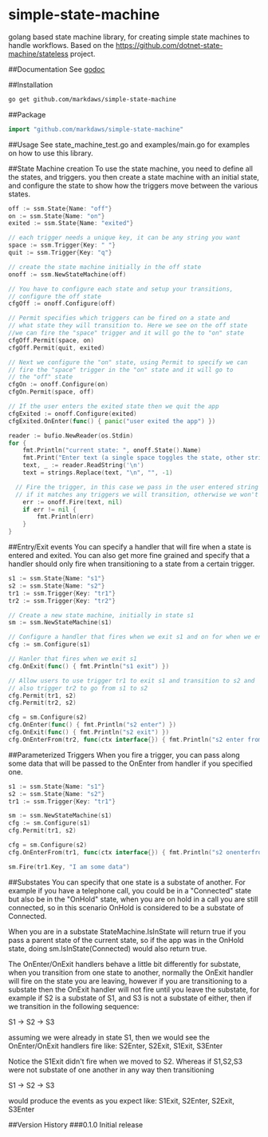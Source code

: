 # simple-state-machine
golang based state machine library, for creating simple state machines to handle workflows. Based on the https://github.com/dotnet-state-machine/stateless project.

##Documentation
See [godoc](https://godoc.org/github.com/markdaws/simple-state-machine)

##Installation
```bash
go get github.com/markdaws/simple-state-machine
```

##Package
```go
import "github.com/markdaws/simple-state-machine"
```

##Usage
See state_machine_test.go and examples/main.go for examples on how to use this library.

##State Machine creation
To use the state machine, you need to define all the states, and triggers.  you then create a state machine with an initial state, and configure the state to show how the triggers move between the various states.

```go
off := ssm.State{Name: "off"}
on := ssm.State{Name: "on"}
exited := ssm.State{Name: "exited"}

// each trigger needs a unique key, it can be any string you want
space := ssm.Trigger{Key: " "}
quit := ssm.Trigger{Key: "q"}

// create the state machine initially in the off state
onoff := ssm.NewStateMachine(off)

// You have to configure each state and setup your transitions, 
// configure the off state
cfgOff := onoff.Configure(off)

// Permit specifies which triggers can be fired on a state and 
// what state they will transition to. Here we see on the off state 
//we can fire the "space" trigger and it will go the to "on" state
cfgOff.Permit(space, on)
cfgOff.Permit(quit, exited)

// Next we configure the "on" state, using Permit to specify we can 
// fire the "space" trigger in the "on" state and it will go to 
// the "off" state
cfgOn := onoff.Configure(on)
cfgOn.Permit(space, off)

// If the user enters the exited state then we quit the app
cfgExited := onoff.Configure(exited)
cfgExited.OnEnter(func() { panic("user exited the app") })

reader := bufio.NewReader(os.Stdin)
for {
	fmt.Println("current state: ", onoff.State().Name)
	fmt.Print("Enter text (a single space toggles the state, other strings do nothing): ")
	text, _ := reader.ReadString('\n')
	text = strings.Replace(text, "\n", "", -1)

  // Fire the trigger, in this case we pass in the user entered string as the trigger key
  // if it matches any triggers we will transition, otherwise we won't
	err := onoff.Fire(text, nil)
	if err != nil {
		fmt.Println(err)
	}
}
```

##Entry/Exit events
You can specify a handler that will fire when a state is entered and exited.  You can also get more fine grained and specify that a handler should only fire when transitioning to a state from a certain trigger.

```go
s1 := ssm.State{Name: "s1"}
s2 := ssm.State{Name: "s2"}
tr1 := ssm.Trigger{Key: "tr1"}
tr2 := ssm.Trigger{Key: "tr2"}

// Create a new state machine, initially in state s1
sm := ssm.NewStateMachine(s1)

// Configure a handler that fires when we exit s1 and on for when we enter s2
cfg := sm.Configure(s1)

// Hanler that fires when we exit s1
cfg.OnExit(func() { fmt.Println("s1 exit") })

// Allow users to use trigger tr1 to exit s1 and transition to s2 and 
// also trigger tr2 to go from s1 to s2
cfg.Permit(tr1, s2)
cfg.Permit(tr2, s2)

cfg = sm.Configure(s2)
cfg.OnEnter(func() { fmt.Println("s2 enter") })
cfg.OnExit(func() { fmt.Println("s2 exit") })
cfg.OnEnterFrom(tr2, func(ctx interface{}) { fmt.Println("s2 enter from tr2") })
```

##Parameterized Triggers
When you fire a trigger, you can pass along some data that will be passed to the OnEnter from handler if you specified one.
```go
s1 := ssm.State{Name: "s1"}
s2 := ssm.State{Name: "s2"}
tr1 := ssm.Trigger{Key: "tr1"}

sm := ssm.NewStateMachine(s1)
cfg := sm.Configure(s1)
cfg.Permit(tr1, s2)

cfg = sm.Configure(s2)
cfg.OnEnterFrom(tr1, func(ctx interface{}) { fmt.Println("s2 onenterfrom got data", ctx.(string)) })

sm.Fire(tr1.Key, "I am some data")
```

##Substates
You can specify that one state is a substate of another. For example if you have a telephone call, you could be in a "Connected" state but also be in the "OnHold" state, when you are on hold in a call you are still connected, so in this scenario OnHold is considered to be a substate of Connected.

When you are in a substate StateMachine.IsInState will return true if you pass a parent state of the current state, so if the app was in the OnHold state, doing sm.IsInState(Connected) would also return true.

The OnEnter/OnExit handlers behave a little bit differently for substate, when you transition from one state to another, normally the OnExit handler will fire on the state you are leaving, however if you are transitioning to a substate then the OnExit handler will not fire until you leave the substate, for example if S2 is a substate of S1, and S3 is not a substate of either, then if we transition in the following sequence:

S1 -> S2 -> S3

assuming we were already in state S1, then we would see the OnEnter/OnExit handlers fire like:
S2Enter, S2Exit, S1Exit, S3Enter

Notice the S1Exit didn't fire when we moved to S2.  Whereas if S1,S2,S3 were not substate of one another in any way then transitioning

S1 -> S2 -> S3

would produce the events as you expect like:
S1Exit, S2Enter, S2Exit, S3Enter


##Version History
###0.1.0
Initial release
